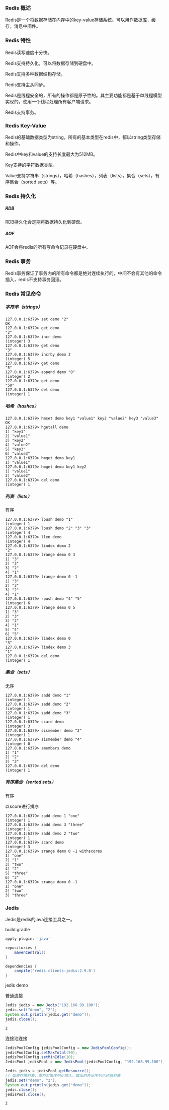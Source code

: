 ### Redis 概述

Redis是一个将数据存储在内存中的key-value存储系统。可以用作数据库，缓存，消息中间件。

### Redis 特性

Redis读写速度十分快。

Redis支持持久化，可以将数据存储到硬盘中。

Redis支持多种数据结构存储。

Redis支持主从同步。

Redis是线程安全的，所有的操作都是原子性的。其主要功能都是基于单线程模型实现的，使用一个线程处理所有客户端请求。

Redis支持事务。

### Redis Key-Value

Redis的基础数据类型为string，所有的基本类型在redis中，都以string类型存储和操作。

Redis中key和value的支持长度最大为512MB。

Key支持的字符数据类型。

Value支持字符串（strings），哈希（hashes），列表（lists），集合（sets），有序集合（sorted sets）等。

### Redis 持久化

##### RDB

RDB持久化会定期将数据持久化到硬盘。

##### AOF

AOF会将redis的所有写命令记录在硬盘中。

### Redis 事务

Redis事务保证了事务内的所有命令都是绝对连续执行的，中间不会有其他的命令插入，redis不支持事务回滚。

### Redis 常见命令

##### 字符串（strings）

``` shell
127.0.0.1:6379> set demo "2"
OK
127.0.0.1:6379> get demo
"2"
127.0.0.1:6379> incr demo
(integer) 3
127.0.0.1:6379> get demo
"3"
127.0.0.1:6379> incrby demo 2
(integer) 5
127.0.0.1:6379> get demo
"5"
127.0.0.1:6379> append demo "0"
(integer) 2
127.0.0.1:6379> get demo
"50"
127.0.0.1:6379> del demo
(integer) 1
```

##### 哈希（hashes）

``` shell
127.0.0.1:6379> hmset demo key1 "value1" key2 "value2" key3 "value3"
OK
127.0.0.1:6379> hgetall demo
1) "key1"
2) "value1"
3) "key2"
4) "value2"
5) "key3"
6) "value3"
127.0.0.1:6379> hmget demo key1
1) "value1"
127.0.0.1:6379> hmget demo key1 key2
1) "value1"
2) "value2"
127.0.0.1:6379> del demo
(integer) 1
```

##### 列表（lists）

有序

``` shell
127.0.0.1:6379> lpush demo "1"
(integer) 1
127.0.0.1:6379> lpush demo "2" "3" "3"
(integer) 4
127.0.0.1:6379> llen demo
(integer) 4
127.0.0.1:6379> lindex demo 2
"2"
127.0.0.1:6379> lrange demo 0 3
1) "3"
2) "3"
3) "2"
4) "1"
127.0.0.1:6379> lrange demo 0 -1
1) "3"
2) "3"
3) "2"
4) "1"
127.0.0.1:6379> rpush demo "4" "5"
(integer) 6
127.0.0.1:6379> lrange demo 0 5
1) "3"
2) "3"
3) "2"
4) "1"
5) "4"
6) "5"
127.0.0.1:6379> lindex demo 0
"3"
127.0.0.1:6379> lindex demo 3
"1"
127.0.0.1:6379> del demo
(integer) 1
```

##### 集合（sets）

无序

``` shell
127.0.0.1:6379> sadd demo "1"
(integer) 1
127.0.0.1:6379> sadd demo "2"
(integer) 1
127.0.0.1:6379> sadd demo "3"
(integer) 1
127.0.0.1:6379> scard demo
(integer) 3
127.0.0.1:6379> sismember demo "2"
(integer) 1
127.0.0.1:6379> sismember demo "4"
(integer) 0
127.0.0.1:6379> smembers demo
1) "1"
2) "2"
3) "3"
127.0.0.1:6379> del demo
(integer) 1
```

##### 有序集合（sorted sets）

有序

以score进行排序

``` shell
127.0.0.1:6379> zadd demo 1 "one"
(integer) 1
127.0.0.1:6379> zadd demo 3 "three"
(integer) 1
127.0.0.1:6379> zadd demo 2 "two"
(integer) 1
127.0.0.1:6379> zcard demo
(integer) 3
127.0.0.1:6379> zrange demo 0 -1 withscores
1) "one"
2) "1"
3) "two"
4) "2"
5) "three"
6) "3"
127.0.0.1:6379> zrange demo 0 -1
1) "one"
2) "two"
3) "three"
```

### Jedis

Jedis是redis的java连接工具之一。

build.gradle

``` groovy
apply plugin: 'java'

repositories {
    mavenCentral()
}

dependencies {
    compile('redis.clients:jedis:2.9.0')
}
```

jedis demo

普通连接

``` java
Jedis jedis = new Jedis("192.168.99.100");
jedis.set("demo", "2");
System.out.println(jedis.get("demo"));
jedis.close();
```

``` text
2
```

连接池连接

``` java
JedisPoolConfig jedisPoolConfig = new JedisPoolConfig();
jedisPoolConfig.setMaxTotal(50);
jedisPoolConfig.setMinIdle(10);
JedisPool jedisPool = new JedisPool(jedisPoolConfig, "192.168.99.100");

Jedis jedis = jedisPool.getResource();
// 如果存放对象，需将对象序列化放入，取出时再反序列化还原对象
jedis.set("demo", "2");
System.out.println(jedis.get("demo"));
jedis.close();
jedisPool.close();
```

``` text
2
```
